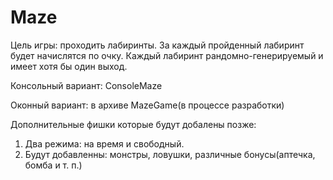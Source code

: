 # Maze
Цель игры: проходить лабиринты.
За каждый пройденный лабиринт будет начислятся по очку.
Каждый лабиринт рандомно-генерируемый и имеет хотя бы один выход.

Консольный вариант: ConsoleMaze

Оконный вариант: в архиве MazeGame(в процессе разработки)

Дополнительные фишки которые будут добалены позже:
1) Два режима: на время и свободный.
2) Будут добавленны: монстры, ловушки, различные бонусы(аптечка, бомба и т. п.)
